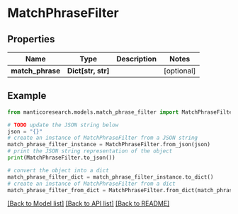 # MatchPhraseFilter


## Properties

Name | Type | Description | Notes
------------ | ------------- | ------------- | -------------
**match_phrase** | **Dict[str, str]** |  | [optional] 

## Example

```python
from manticoresearch.models.match_phrase_filter import MatchPhraseFilter

# TODO update the JSON string below
json = "{}"
# create an instance of MatchPhraseFilter from a JSON string
match_phrase_filter_instance = MatchPhraseFilter.from_json(json)
# print the JSON string representation of the object
print(MatchPhraseFilter.to_json())

# convert the object into a dict
match_phrase_filter_dict = match_phrase_filter_instance.to_dict()
# create an instance of MatchPhraseFilter from a dict
match_phrase_filter_from_dict = MatchPhraseFilter.from_dict(match_phrase_filter_dict)
```
[[Back to Model list]](../README.md#documentation-for-models) [[Back to API list]](../README.md#documentation-for-api-endpoints) [[Back to README]](../README.md)


